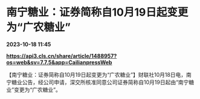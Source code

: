 # 南宁糖业：证券简称自10月19日起变更为“广农糖业”

**2023-10-18 11:45**

**https://api3.cls.cn/share/article/1488957?os=web&sv=7.7.5&app=CailianpressWeb**

【南宁糖业：证券简称自10月19日起变更为“广农糖业”】财联社10月18日电，南宁糖业公告，经公司申请，深交所核准同意公司证券简称自10月19日起由“南宁糖业”变更为“广农糖业”。
